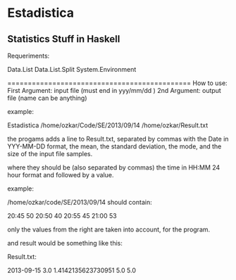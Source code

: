 Estadistica
===========

Statistics Stuff in Haskell
-----------------------------

Requeriments:

Data.List
Data.List.Split
System.Environment

=============================================
How to use:
First Argument: input file (must end in yyy/mm/dd )
2nd Argument: output file (name can be anything)

example:

Estadistica /home/ozkar/Code/SE/2013/09/14 /home/ozkar/Result.txt

the progams adds a line to Result.txt, separated by commas with the Date in YYY-MM-DD format,
the mean, the standard deviation, the mode, and the size of the input file samples.

where they should be (also separated by commas) the time in HH:MM 24 hour format and followed by a value.

example:

/home/ozkar/code/SE/2013/09/14 should contain:

20:45 50
20:50 40
20:55 45
21:00 53

only the values from the right are taken into account, for the program.

and result would be something like this:

Result.txt:

2013-09-15 3.0 1.4142135623730951 5.0 5.0
